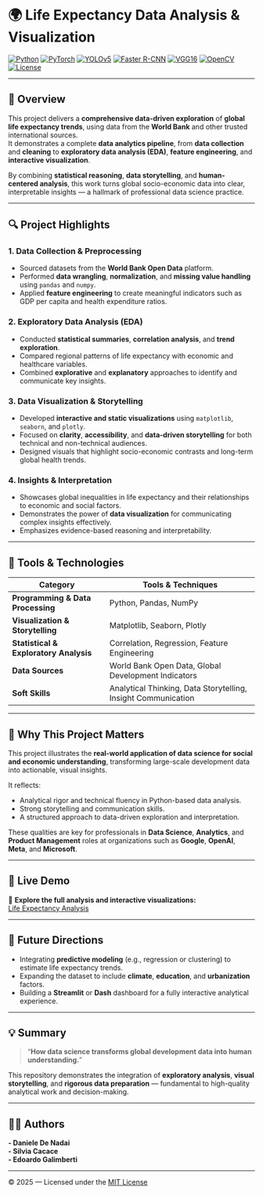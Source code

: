 # 🌍 Life Expectancy Data Analysis & Visualization  

[![Python](https://img.shields.io/badge/Python-3.10%2B-blue.svg)](https://www.python.org/)
[![PyTorch](https://img.shields.io/badge/Deep--Learning-PyTorch-ee4c2c.svg)](https://pytorch.org/)
[![YOLOv5](https://img.shields.io/badge/Detection-YOLOv5-FF6600.svg)](https://github.com/ultralytics/yolov5)
[![Faster R-CNN](https://img.shields.io/badge/Detection-Faster_R--CNN-6f42c1.svg)](https://pytorch.org/vision/stable/models.html#faster-r-cnn)
[![VGG16](https://img.shields.io/badge/CNN-VGG16-008080.svg)](https://pytorch.org/vision/stable/models.html#vgg)
[![OpenCV](https://img.shields.io/badge/Vision-OpenCV-0055FF.svg)](https://opencv.org/)
[![License](https://img.shields.io/badge/License-MIT-lightgrey.svg)](LICENSE)

---

## 🧭 Overview

This project delivers a **comprehensive data-driven exploration** of **global life expectancy trends**, using data from the **World Bank** and other trusted international sources.  
It demonstrates a complete **data analytics pipeline**, from **data collection** and **cleaning** to **exploratory data analysis (EDA)**, **feature engineering**, and **interactive visualization**.

By combining **statistical reasoning**, **data storytelling**, and **human-centered analysis**, this work turns global socio-economic data into clear, interpretable insights — a hallmark of professional data science practice.

---

## 🔍 Project Highlights

### **1. Data Collection & Preprocessing**
- Sourced datasets from the **World Bank Open Data** platform.  
- Performed **data wrangling**, **normalization**, and **missing value handling** using `pandas` and `numpy`.  
- Applied **feature engineering** to create meaningful indicators such as GDP per capita and health expenditure ratios.

### **2. Exploratory Data Analysis (EDA)**
- Conducted **statistical summaries**, **correlation analysis**, and **trend exploration**.  
- Compared regional patterns of life expectancy with economic and healthcare variables.  
- Combined **explorative** and **explanatory** approaches to identify and communicate key insights.

### **3. Data Visualization & Storytelling**
- Developed **interactive and static visualizations** using `matplotlib`, `seaborn`, and `plotly`.  
- Focused on **clarity**, **accessibility**, and **data-driven storytelling** for both technical and non-technical audiences.  
- Designed visuals that highlight socio-economic contrasts and long-term global health trends.

### **4. Insights & Interpretation**
- Showcases global inequalities in life expectancy and their relationships to economic and social factors.  
- Demonstrates the power of **data visualization** for communicating complex insights effectively.  
- Emphasizes evidence-based reasoning and interpretability.

---

## 🧠 Tools & Technologies

| Category | Tools & Techniques |
|-----------|--------------------|
| **Programming & Data Processing** | Python, Pandas, NumPy |
| **Visualization & Storytelling** | Matplotlib, Seaborn, Plotly |
| **Statistical & Exploratory Analysis** | Correlation, Regression, Feature Engineering |
| **Data Sources** | World Bank Open Data, Global Development Indicators |
| **Soft Skills** | Analytical Thinking, Data Storytelling, Insight Communication |

---

## 🎯 Why This Project Matters

This project illustrates the **real-world application of data science for social and economic understanding**, transforming large-scale development data into actionable, visual insights.  

It reflects:
- Analytical rigor and technical fluency in Python-based data analysis.  
- Strong storytelling and communication skills.  
- A structured approach to data-driven exploration and interpretation.  

These qualities are key for professionals in **Data Science**, **Analytics**, and **Product Management** roles at organizations such as **Google**, **OpenAI**, **Meta**, and **Microsoft**.

---

## 🚀 Live Demo

🔗 **Explore the full analysis and interactive visualizations:**  
[Life Expectancy Analysis](https://thedingodile.github.io/jekyll/update/2023/05/01/Life_expectancy.html)

---

## 🧩 Future Directions

- Integrating **predictive modeling** (e.g., regression or clustering) to estimate life expectancy trends.  
- Expanding the dataset to include **climate**, **education**, and **urbanization** factors.  
- Building a **Streamlit** or **Dash** dashboard for a fully interactive analytical experience.  

---

## 💡 Summary

> “**How data science transforms global development data into human understanding.**”

This repository demonstrates the integration of **exploratory analysis**, **visual storytelling**, and **rigorous data preparation** — fundamental to high-quality analytical work and decision-making.

---

## 👩‍💻 Authors

**- Daniele De Nadai**  
**- Silvia Cacace**  
**- Edoardo Galimberti**

---

© 2025 — Licensed under the [MIT License](LICENSE)
